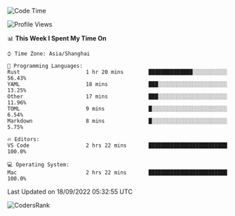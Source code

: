 <!--START_SECTION:waka-->
![Code Time](http://img.shields.io/badge/Code%20Time-1%2C678%20hrs%2045%20mins-blue)

![Profile Views](http://img.shields.io/badge/Profile%20Views-31-blue)

📊 **This Week I Spent My Time On** 

```text
⌚︎ Time Zone: Asia/Shanghai

💬 Programming Languages: 
Rust                     1 hr 20 mins        ██████████████░░░░░░░░░░░   56.43% 
YAML                     18 mins             ███░░░░░░░░░░░░░░░░░░░░░░   13.25% 
Other                    17 mins             ███░░░░░░░░░░░░░░░░░░░░░░   11.96% 
TOML                     9 mins              █░░░░░░░░░░░░░░░░░░░░░░░░   6.54% 
Markdown                 8 mins              █░░░░░░░░░░░░░░░░░░░░░░░░   5.75%

🔥 Editors: 
VS Code                  2 hrs 22 mins       █████████████████████████   100.0%

💻 Operating System: 
Mac                      2 hrs 22 mins       █████████████████████████   100.0%

```


 Last Updated on 18/09/2022 05:32:55 UTC
<!--END_SECTION:waka-->

![CodersRank](https://cr-skills-chart-widget.azurewebsites.net/api/api?username=BugenZhao&padding=16&tooltip=true&branding=false&sort-by-score=true&skills=Rust%2C%20Swift%2C%20C%2C%20TypeScript%2C%20Java%2C%20Go%2C%20Dart%2C%20C%2B%2B%2C%20Python%2C%20Assembly%2C%20Shell%2C%20Kotlin)
